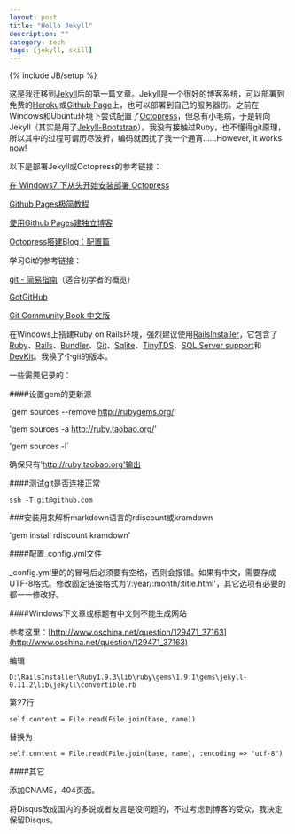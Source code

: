 ```yaml
---
layout: post
title: "Hello Jekyll"
description: ""
category: tech
tags: [jekyll, skill]
---
```

{% include JB/setup %}

这是我迁移到[Jekyll](https://github.com/mojombo/jekyll)后的第一篇文章。Jekyll是一个很好的博客系统，可以部署到免费的[Heroku](http://www.heroku.com/)或[Github Page](http://pages.github.com/)上，也可以部署到自己的服务器伤。之前在Windows和Ubuntu环境下尝试配置了[Octopress](http://octopress.org/)，但总有小毛病，于是转向Jekyll（其实是用了[Jekyll-Bootstrap](http://jekyllbootstrap.com/)）。我没有接触过Ruby，也不懂得git原理，所以其中的过程可谓历尽波折，编码就困扰了我一个通宵……However, it works now!

以下是部署Jekyll或Octopress的参考链接：

[在 Windows7 下从头开始安装部署 Octopress](http://sinosmond.github.com/blog/2012/03/12/install-and-deploy-octopress-to-github-on-windows7-from-scratch/)

[Github Pages极简教程](http://chen.yanping.me/cn/blog/2012/03/18/github-pages-step-by-step/)

[使用Github Pages建独立博客](http://beiyuu.com/github-pages/)

[Octopress搭建Blog：配置篇](http://evsseny.appspot.com/2012/03/30/Octopress-blog-Configuration.html)

学习Git的参考链接：

[git - 简易指南](http://rogerdudler.github.com/git-guide/index.zh.html)（适合初学者的概览）

[GotGitHub](http://www.worldhello.net/gotgithub/index.html)

[Git Community Book 中文版](http://gitbook.liuhui998.com/index.html)

在Windows上搭建Ruby on Rails环境，强烈建议使用[RailsInstaller](http://railsinstaller.org/)，它包含了[Ruby](http://ruby-lang.org/)、[Rails](http://rubyonrails.org/)、[Bundler](http://gembundler.com/)、[Git](http://git-scm.com/)、[Sqlite](http://sqlite.org/)、[TinyTDS](https://github.com/rails-sqlserver/tiny_tds)、[SQL Server support](https://github.com/rails-sqlserver/activerecord-sqlserver-adapter)和[DevKit](https://github.com/oneclick/rubyinstaller/wiki/Development-Kit)。我换了个git的版本。

一些需要记录的：

####设置gem的更新源

`gem sources --remove http://rubygems.org/'

'gem sources -a http://ruby.taobao.org/'

'gem sources -l`

确保只有'http://ruby.taobao.org'输出

####测试git是否连接正常

`ssh -T git@github.com`

###安装用来解析markdown语言的rdiscount或kramdown

'gem install rdiscount kramdown'

####配置_config.yml文件

_config.yml里的的冒号后必须要有空格，否则会报错。如果有中文，需要存成UTF-8格式。修改固定链接格式为'/:year/:month/:title.html'，其它选项有必要的都一一修改好。

####Windows下文章或标题有中文则不能生成网站

参考这里：[http://www.oschina.net/question/129471_37163](http://www.oschina.net/question/129471_37163)

编辑

`D:\RailsInstaller\Ruby1.9.3\lib\ruby\gems\1.9.1\gems\jekyll-0.11.2\lib\jekyll\convertible.rb`

第27行

`self.content = File.read(File.join(base, name))`

替换为

`self.content = File.read(File.join(base, name), :encoding => "utf-8")`

####其它

添加CNAME，404页面。

将Disqus改成国内的多说或者友言是没问题的，不过考虑到博客的受众，我决定保留Disqus。